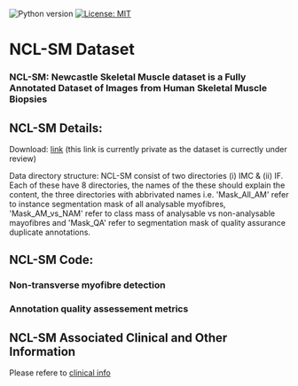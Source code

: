 ![Python version](https://img.shields.io/badge/python-3.8%20%7C%203.9%20%7C%203.10-blue)
[![License: MIT](https://img.shields.io/badge/License-MIT-yellow.svg)](https://opensource.org/licenses/MIT)


# NCL-SM Dataset
### NCL-SM: Newcastle Skeletal Muscle dataset is a Fully Annotated Dataset of Images from Human Skeletal Muscle Biopsies

## NCL-SM Details:

 Download: [link](https://newcastle-my.sharepoint.com/:f:/r/personal/b6071289_newcastle_ac_uk/Documents/NCL_SM?csf=1&web=1&e=wkb6rM)  (this link is currently private as the dataset is currectly under review)

 Data directory structure: NCL-SM consist of two directories (i) IMC & (ii) IF. Each of these have 8 directories, the names of the these should explain the content, the three directories with abbrivated names i.e. 'Mask_All_AM' refer to instance segmentation mask of all analysable myofibres, 'Mask_AM_vs_NAM' refer to class mass of analysable vs non-analysable mayofibres and 'Mask_QA' refer to segmentation mask of quality assurance duplicate annotations. 

## NCL-SM Code:

### Non-transverse myofibre detection

### Annotation quality assessement metrics


## NCL-SM Associated Clinical and Other Information 

Please refere to [clinical info](https://github.com/atifkhanncl/NCL-SM/blob/main/clinical_info.md)
